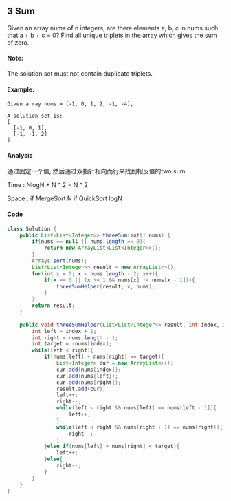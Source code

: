 ## 3 Sum
Given an array nums of n integers, are there elements a, b, c in nums such that a + b + c = 0? Find all unique triplets in the array which gives the sum of zero.

#### Note:
The solution set must not contain duplicate triplets.

#### Example:
    Given array nums = [-1, 0, 1, 2, -1, -4],
    
    A solution set is:
    [
      [-1, 0, 1],
      [-1, -1, 2]
    ]
    
#### Analysis
通过固定一个值, 然后通过双指针相向而行来找到相反值的two sum

Time : NlogN + N ^ 2 = N ^ 2

Space : if MergeSort N   if  QuickSort logN
#### Code
```java
class Solution {
    public List<List<Integer>> threeSum(int[] nums) {
        if(nums == null || nums.length == 0){
            return new ArrayList<List<Integer>>();
        }
        Arrays.sort(nums);
        List<List<Integer>> result = new ArrayList<>();
        for(int x = 0; x < nums.length - 2; x++){
            if(x == 0 || (x >= 1 && nums[x] != nums[x - 1])){
                threeSumHelper(result, x, nums);
            }
        }
        return result;
    }
    
    public void threeSumHelper(List<List<Integer>> result, int index, int[] nums){
        int left = index + 1;
        int right = nums.length - 1;
        int target = -nums[index];
        while(left < right){
            if(nums[left] + nums[right] == target){
                List<Integer> cur = new ArrayList<>();
                cur.add(nums[index]);
                cur.add(nums[left]);
                cur.add(nums[right]);
                result.add(cur);
                left++;
                right--;
                while(left < right && nums[left] == nums[left - 1]){
                    left++;
                }
                while(left < right && nums[right + 1] == nums[right]){
                    right--;
                }
            }else if(nums[left] + nums[right] < target){
                left++;
            }else{
                right--;
            }
        }
    }
}
```